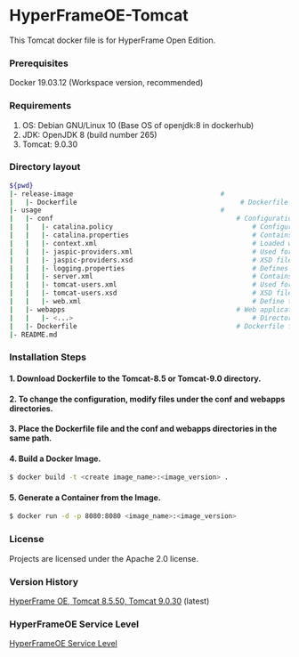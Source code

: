 # HyperFrameOE-Tomcat

This Tomcat docker file is for HyperFrame Open Edition.

### Prerequisites

Docker 19.03.12 (Workspace version, recommended)

### Requirements

1) OS: Debian GNU/Linux 10 (Base OS of openjdk:8 in dockerhub)
2) JDK: OpenJDK 8 (build number 265) 
3) Tomcat: 9.0.30

### Directory layout                                                         

```bash                                                                             
${pwd}                                                                       
|- release-image                                     #                                                     
|   |- Dockerfile                                         # Dockerfile versions (v20.3, v20.4, etc.)
|- usage                                             #                                                     
|   |- conf                                              # Configuration files
|   |   |- catalina.policy                                   # Configuration file for Tomcat's security policy permissions
|   |   |- catalina.properties                               # Contains shared definitions such as servers, shared loaders, and JARs that are searched when the server starts
|   |   |- context.xml                                       # Loaded when running the application
|   |   |- jaspic-providers.xml                              # Used for jaspic-providers.xml
|   |   |- jaspic-providers.xsd                              # XSD file for jaspic-providers.xml
|   |   |- logging.properties                                # Defines logging properties of Tomcat instance.
|   |   |- server.xml                                        # Contains important information such as IP address and virtual host and context path
|   |   |- tomcat-users.xml                                  # Used for authentication and approval according to role-based definitions
|   |   |- tomcat-users.xsd                                  # XSD file for tomcat-users.xml
|   |   |- web.xml                                           # Define the default values ​​for all applications when the Tomcat instance is started
|   |- webapps                                           # Web applications that are basically provided by Tomcat binary files.
|   |   |- <...>                                             # Directories in webapps directory
|   |- Dockerfile                                        # Dockerfile for user desired setting created using base tomcat image above                                
|- README.md                                                   
```              

### Installation Steps

#### 1. Download Dockerfile to the Tomcat-8.5 or Tomcat-9.0 directory.

#### 2. To change the configuration, modify files under the conf and webapps directories.

#### 3. Place the Dockerfile file and the conf and webapps directories in the same path.

#### 4. Build a Docker Image.

```bash
$ docker build -t <create image_name>:<image_version> .
```

#### 5. Generate a Container from the Image.

```bash
$ docker run -d -p 8080:8080 <image_name>:<image_version>
```

### License

Projects are licensed under the Apache 2.0 license.

### Version History

[HyperFrame OE, Tomcat 8.5.50, Tomcat 9.0.30](https://github.com/TmaxSoftOfficial/HyperFrameOE-Tomcat/blob/master/release-image/Dockerfile "dockerfile link") (latest)

### HyperFrameOE Service Level

[HyperFrameOE Service Level](https://github.com/TmaxSoftOfficial/HyperFrameOE-About/blob/master/ServiceLevel.md)

